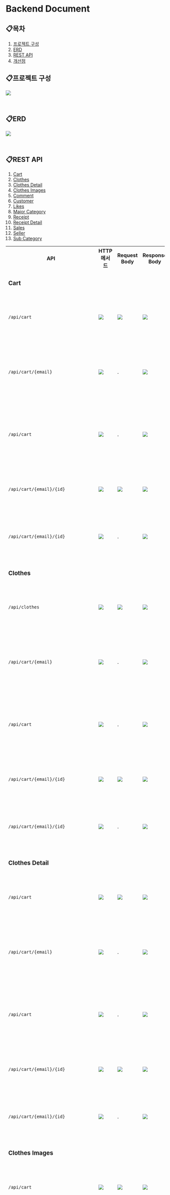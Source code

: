 # Backend Document

## 📋목차

1. [프로젝트 구성](#프로젝트-구성)
2. [ERD](#erd)
3. [REST API](#rest-api)
4. [개선점](#개선점)

## 📋프로젝트 구성

![](./image.png)

<br/>

## 📋ERD

![](./논리적%20ERD.png)

<br/>

## 📋REST API

1. [Cart](#cart)
2. [Clothes](#clothes)
3. [Clothes Detail](#clothes-detail)
4. [Clothes Images](#clothes-images)
5. [Comment](#comment)
6. [Customer](#customer)
7. [Likes](#likes)
8. [Major Category](#major-category)
9. [Receipt](#receipt)
10. [Receipt Detail](#receipt-detail)
11. [Sales](#sales)
12. [Seller](#seller)
13. [Sub Category](#sub-category)

<div>
<table>

<tr>
<th>API</th>
<th>HTTP 메서드</th>
<th>Request Body</th>
<th>Response Body</th>
<th>기능</th>
</tr>

<!--Cart-->
<tr>
<td colspan="5">

### Cart

</td>
</tr>

<tr>
  <td>

  `/api/cart`

  </td>
  <td>
    <img src="https://img.shields.io/badge/POST-yellow">
  </td>
  <td>
    <img src="https://img.shields.io/badge/JSON-purple">
  </td>
  <td>
    <img src="https://img.shields.io/badge/JSON-purple">
  </td>
  <td>
    <a href="./api/cart/createCart.md">장바구니 추가</a>
  </td>
</tr>

<tr>
  <td>

  `/api/cart/{email}`

  </td>
  <td>
    <img src="https://img.shields.io/badge/GET-green">
  </td>
  <td>
    .
  </td>
  <td>
    <img src="https://img.shields.io/badge/boolean-grey">
  </td>
  <td>
    <a href="./api/cart/getCartByCustomerEmail.md">회원 장바구니 확인</a>
  </td>
</tr>

<tr>
  <td>

  `/api/cart`

  </td>
  <td>
    <img src="https://img.shields.io/badge/GET-green">
  </td>
  <td>
    .
  </td>
  <td>
    <img src="https://img.shields.io/badge/JSON-purple">
  </td>
  <td>
    <a href="./api/cart/getAllCart.md">모든 장바구니 확인</a>
  </td>
</tr>

<tr>
  <td>

  `/api/cart/{email}/{id}`

  </td>
  <td>
    <img src="https://img.shields.io/badge/PUT-blue">
  </td>
  <td>
    <img src="https://img.shields.io/badge/JSON-purple">
  </td>
  <td>
    <img src="https://img.shields.io/badge/JSON-purple">
  </td>
  <td>
    <a href="./api/cart/updateCart.md">장바구니 수정</a>
  </td>
</tr>

<tr>
  <td>

  `/api/cart/{email}/{id}`

  </td>
  <td>
    <img src="https://img.shields.io/badge/DELETE-red">
  </td>
  <td>
    .
  </td>
  <td>
    <img src="https://img.shields.io/badge/string-grey">
  </td>
  <td>
    <a href="./api/cart/deleteCart.md">장바구니 제거</a>
  </td>
</tr>
<!--Cart-->



<!--Clothes-->
<tr>
<td colspan="5">

### Clothes

</td>
</tr>

<tr>
  <td>

  `/api/clothes`

  </td>
  <td>
    <img src="https://img.shields.io/badge/POST-yellow">
  </td>
  <td>
    <img src="https://img.shields.io/badge/JSON-purple">
  </td>
  <td>
    <img src="https://img.shields.io/badge/JSON-purple">
  </td>
  <td>
    <a href="./api/cart/createCart.md">장바구니 추가</a>
  </td>
</tr>

<tr>
  <td>

  `/api/cart/{email}`

  </td>
  <td>
    <img src="https://img.shields.io/badge/GET-green">
  </td>
  <td>
    .
  </td>
  <td>
    <img src="https://img.shields.io/badge/boolean-grey">
  </td>
  <td>
    <a href="./api/cart/getCartByCustomerEmail.md">회원 장바구니 확인</a>
  </td>
</tr>

<tr>
  <td>

  `/api/cart`

  </td>
  <td>
    <img src="https://img.shields.io/badge/GET-green">
  </td>
  <td>
    .
  </td>
  <td>
    <img src="https://img.shields.io/badge/JSON-purple">
  </td>
  <td>
    <a href="./api/cart/getAllCart.md">모든 장바구니 확인</a>
  </td>
</tr>

<tr>
  <td>

  `/api/cart/{email}/{id}`

  </td>
  <td>
    <img src="https://img.shields.io/badge/PUT-blue">
  </td>
  <td>
    <img src="https://img.shields.io/badge/JSON-purple">
  </td>
  <td>
    <img src="https://img.shields.io/badge/JSON-purple">
  </td>
  <td>
    <a href="./api/cart/updateCart.md">장바구니 수정</a>
  </td>
</tr>

<tr>
  <td>

  `/api/cart/{email}/{id}`

  </td>
  <td>
    <img src="https://img.shields.io/badge/DELETE-red">
  </td>
  <td>
    .
  </td>
  <td>
    <img src="https://img.shields.io/badge/string-grey">
  </td>
  <td>
    <a href="./api/cart/deleteCart.md">장바구니 제거</a>
  </td>
</tr>
<!--Clothes-->



<!--Clothes Detail-->
<tr>
<td colspan="5">

### Clothes Detail

</td>
</tr>

<tr>
  <td>

  `/api/cart`

  </td>
  <td>
    <img src="https://img.shields.io/badge/POST-yellow">
  </td>
  <td>
    <img src="https://img.shields.io/badge/JSON-purple">
  </td>
  <td>
    <img src="https://img.shields.io/badge/JSON-purple">
  </td>
  <td>
    <a href="./api/cart/createCart.md">장바구니 추가</a>
  </td>
</tr>

<tr>
  <td>

  `/api/cart/{email}`

  </td>
  <td>
    <img src="https://img.shields.io/badge/GET-green">
  </td>
  <td>
    .
  </td>
  <td>
    <img src="https://img.shields.io/badge/boolean-grey">
  </td>
  <td>
    <a href="./api/cart/getCartByCustomerEmail.md">회원 장바구니 확인</a>
  </td>
</tr>

<tr>
  <td>

  `/api/cart`

  </td>
  <td>
    <img src="https://img.shields.io/badge/GET-green">
  </td>
  <td>
    .
  </td>
  <td>
    <img src="https://img.shields.io/badge/JSON-purple">
  </td>
  <td>
    <a href="./api/cart/getAllCart.md">모든 장바구니 확인</a>
  </td>
</tr>

<tr>
  <td>

  `/api/cart/{email}/{id}`

  </td>
  <td>
    <img src="https://img.shields.io/badge/PUT-blue">
  </td>
  <td>
    <img src="https://img.shields.io/badge/JSON-purple">
  </td>
  <td>
    <img src="https://img.shields.io/badge/JSON-purple">
  </td>
  <td>
    <a href="./api/cart/updateCart.md">장바구니 수정</a>
  </td>
</tr>

<tr>
  <td>

  `/api/cart/{email}/{id}`

  </td>
  <td>
    <img src="https://img.shields.io/badge/DELETE-red">
  </td>
  <td>
    .
  </td>
  <td>
    <img src="https://img.shields.io/badge/string-grey">
  </td>
  <td>
    <a href="./api/cart/deleteCart.md">장바구니 제거</a>
  </td>
</tr>
<!--Clothes Detail-->



<!--Clothes Images-->
<tr>
<td colspan="5">

### Clothes Images

</td>
</tr>

<tr>
  <td>

  `/api/cart`

  </td>
  <td>
    <img src="https://img.shields.io/badge/POST-yellow">
  </td>
  <td>
    <img src="https://img.shields.io/badge/JSON-purple">
  </td>
  <td>
    <img src="https://img.shields.io/badge/JSON-purple">
  </td>
  <td>
    <a href="./api/cart/createCart.md">장바구니 추가</a>
  </td>
</tr>

<tr>
  <td>

  `/api/cart/{email}`

  </td>
  <td>
    <img src="https://img.shields.io/badge/GET-green">
  </td>
  <td>
    .
  </td>
  <td>
    <img src="https://img.shields.io/badge/boolean-grey">
  </td>
  <td>
    <a href="./api/cart/getCartByCustomerEmail.md">회원 장바구니 확인</a>
  </td>
</tr>

<tr>
  <td>

  `/api/cart`

  </td>
  <td>
    <img src="https://img.shields.io/badge/GET-green">
  </td>
  <td>
    .
  </td>
  <td>
    <img src="https://img.shields.io/badge/JSON-purple">
  </td>
  <td>
    <a href="./api/cart/getAllCart.md">모든 장바구니 확인</a>
  </td>
</tr>

<tr>
  <td>

  `/api/cart/{email}/{id}`

  </td>
  <td>
    <img src="https://img.shields.io/badge/PUT-blue">
  </td>
  <td>
    <img src="https://img.shields.io/badge/JSON-purple">
  </td>
  <td>
    <img src="https://img.shields.io/badge/JSON-purple">
  </td>
  <td>
    <a href="./api/cart/updateCart.md">장바구니 수정</a>
  </td>
</tr>

<tr>
  <td>

  `/api/cart/{email}/{id}`

  </td>
  <td>
    <img src="https://img.shields.io/badge/DELETE-red">
  </td>
  <td>
    .
  </td>
  <td>
    <img src="https://img.shields.io/badge/string-grey">
  </td>
  <td>
    <a href="./api/cart/deleteCart.md">장바구니 제거</a>
  </td>
</tr>
<!--Clothes Images-->



<!--Comment-->
<tr>
<td colspan="5">

### Comment

</td>
</tr>

<tr>
  <td>

  `/api/cart`

  </td>
  <td>
    <img src="https://img.shields.io/badge/POST-yellow">
  </td>
  <td>
    <img src="https://img.shields.io/badge/JSON-purple">
  </td>
  <td>
    <img src="https://img.shields.io/badge/JSON-purple">
  </td>
  <td>
    <a href="./api/cart/createCart.md">장바구니 추가</a>
  </td>
</tr>

<tr>
  <td>

  `/api/cart/{email}`

  </td>
  <td>
    <img src="https://img.shields.io/badge/GET-green">
  </td>
  <td>
    .
  </td>
  <td>
    <img src="https://img.shields.io/badge/boolean-grey">
  </td>
  <td>
    <a href="./api/cart/getCartByCustomerEmail.md">회원 장바구니 확인</a>
  </td>
</tr>

<tr>
  <td>

  `/api/cart`

  </td>
  <td>
    <img src="https://img.shields.io/badge/GET-green">
  </td>
  <td>
    .
  </td>
  <td>
    <img src="https://img.shields.io/badge/JSON-purple">
  </td>
  <td>
    <a href="./api/cart/getAllCart.md">모든 장바구니 확인</a>
  </td>
</tr>

<tr>
  <td>

  `/api/cart/{email}/{id}`

  </td>
  <td>
    <img src="https://img.shields.io/badge/PUT-blue">
  </td>
  <td>
    <img src="https://img.shields.io/badge/JSON-purple">
  </td>
  <td>
    <img src="https://img.shields.io/badge/JSON-purple">
  </td>
  <td>
    <a href="./api/cart/updateCart.md">장바구니 수정</a>
  </td>
</tr>

<tr>
  <td>

  `/api/cart/{email}/{id}`

  </td>
  <td>
    <img src="https://img.shields.io/badge/DELETE-red">
  </td>
  <td>
    .
  </td>
  <td>
    <img src="https://img.shields.io/badge/string-grey">
  </td>
  <td>
    <a href="./api/cart/deleteCart.md">장바구니 제거</a>
  </td>
</tr>
<!--Comment-->



<!--Customer-->
<tr>
<td colspan="5">

### Customer

</td>
</tr>

<tr>
  <td>

  `/api/customers`

  </td>
  <td>
    <img src="https://img.shields.io/badge/POST-yellow">
  </td>
  <td>
    <img src="https://img.shields.io/badge/JSON-purple">
  </td>
  <td>
    <img src="https://img.shields.io/badge/JSON-purple">
  </td>
  <td>
    <a href="./api/customers/createCustomer.md">회원 가입</a>
  </td>
</tr>

<tr>
  <td>

  `/api/customers/{email}`

  </td>
  <td>
    <img src="https://img.shields.io/badge/GET-green">
  </td>
  <td>
    .
  </td>
  <td>
    <img src="https://img.shields.io/badge/JSON-purple">
  </td>
  <td>
    <a href="./api/customers/getCustomerByEmail.md">회원 정보 확인</a>
  </td>
</tr>

<tr>
  <td>

  `/api/customers/{email}/{password}`

  </td>
  <td>
    <img src="https://img.shields.io/badge/GET-green">
  </td>
  <td>
    .
  </td>
  <td>
    <img src="https://img.shields.io/badge/boolean-grey">
  </td>
  <td>
    <a href="./api/customers/checkCustomerByLoginInfo.md">로그인 정보 확인</a>
  </td>
</tr>

<tr>
  <td>

  `/api/customers/email/{email}`

  </td>
  <td>
    <img src="https://img.shields.io/badge/GET-green">
  </td>
  <td>
    .
  </td>
  <td>
    <img src="https://img.shields.io/badge/boolean-grey">
  </td>
  <td>
    <a href="./api/customers/checkCustomerByEmail.md">이메일 중복 확인</a>
  </td>
</tr>

<tr>
  <td>

  `/api/customers`

  </td>
  <td>
    <img src="https://img.shields.io/badge/GET-green">
  </td>
  <td>
    .
  </td>
  <td>
    <img src="https://img.shields.io/badge/JSON-purple">
  </td>
  <td>
    <a href="./api/customers/getAllCustomers.md">모든 회원 확인</a>
  </td>
</tr>

<tr>
  <td>

  `/api/customers/{email}`

  </td>
  <td>
    <img src="https://img.shields.io/badge/PUT-blue">
  </td>
  <td>
    <img src="https://img.shields.io/badge/JSON-purple">
  </td>
  <td>
    <img src="https://img.shields.io/badge/JSON-purple">
  </td>
  <td>
    <a href="./api/customers/updateCustomer.md">회원 정보 수정</a>
  </td>
</tr>

<tr>
  <td>

  `/api/customers/{email}`

  </td>
  <td>
    <img src="https://img.shields.io/badge/DELETE-red">
  </td>
  <td>
    .
  </td>
  <td>
    <img src="https://img.shields.io/badge/string-grey">
  </td>
  <td>
    <a href="./api/customers/deleteCustomer.md">회원 탈퇴</a>
  </td>
</tr>
<!--Customer-->



<!--Likes-->
<tr>
<td colspan="5">

### Likes

</td>
</tr>

<tr>
  <td>

  `/api/cart`

  </td>
  <td>
    <img src="https://img.shields.io/badge/POST-yellow">
  </td>
  <td>
    <img src="https://img.shields.io/badge/JSON-purple">
  </td>
  <td>
    <img src="https://img.shields.io/badge/JSON-purple">
  </td>
  <td>
    <a href="./api/cart/createCart.md">장바구니 추가</a>
  </td>
</tr>

<tr>
  <td>

  `/api/cart/{email}`

  </td>
  <td>
    <img src="https://img.shields.io/badge/GET-green">
  </td>
  <td>
    .
  </td>
  <td>
    <img src="https://img.shields.io/badge/boolean-grey">
  </td>
  <td>
    <a href="./api/cart/getCartByCustomerEmail.md">회원 장바구니 확인</a>
  </td>
</tr>

<tr>
  <td>

  `/api/cart`

  </td>
  <td>
    <img src="https://img.shields.io/badge/GET-green">
  </td>
  <td>
    .
  </td>
  <td>
    <img src="https://img.shields.io/badge/JSON-purple">
  </td>
  <td>
    <a href="./api/cart/getAllCart.md">모든 장바구니 확인</a>
  </td>
</tr>

<tr>
  <td>

  `/api/cart/{email}/{id}`

  </td>
  <td>
    <img src="https://img.shields.io/badge/PUT-blue">
  </td>
  <td>
    <img src="https://img.shields.io/badge/JSON-purple">
  </td>
  <td>
    <img src="https://img.shields.io/badge/JSON-purple">
  </td>
  <td>
    <a href="./api/cart/updateCart.md">장바구니 수정</a>
  </td>
</tr>

<tr>
  <td>

  `/api/cart/{email}/{id}`

  </td>
  <td>
    <img src="https://img.shields.io/badge/DELETE-red">
  </td>
  <td>
    .
  </td>
  <td>
    <img src="https://img.shields.io/badge/string-grey">
  </td>
  <td>
    <a href="./api/cart/deleteCart.md">장바구니 제거</a>
  </td>
</tr>
<!--Likes-->



<!--Major Category-->
<tr>
<td colspan="5">

### Major Category

</td>
</tr>

<tr>
  <td>

  `/api/cart`

  </td>
  <td>
    <img src="https://img.shields.io/badge/POST-yellow">
  </td>
  <td>
    <img src="https://img.shields.io/badge/JSON-purple">
  </td>
  <td>
    <img src="https://img.shields.io/badge/JSON-purple">
  </td>
  <td>
    <a href="./api/cart/createCart.md">장바구니 추가</a>
  </td>
</tr>

<tr>
  <td>

  `/api/cart/{email}`

  </td>
  <td>
    <img src="https://img.shields.io/badge/GET-green">
  </td>
  <td>
    .
  </td>
  <td>
    <img src="https://img.shields.io/badge/boolean-grey">
  </td>
  <td>
    <a href="./api/cart/getCartByCustomerEmail.md">회원 장바구니 확인</a>
  </td>
</tr>

<tr>
  <td>

  `/api/cart`

  </td>
  <td>
    <img src="https://img.shields.io/badge/GET-green">
  </td>
  <td>
    .
  </td>
  <td>
    <img src="https://img.shields.io/badge/JSON-purple">
  </td>
  <td>
    <a href="./api/cart/getAllCart.md">모든 장바구니 확인</a>
  </td>
</tr>

<tr>
  <td>

  `/api/cart/{email}/{id}`

  </td>
  <td>
    <img src="https://img.shields.io/badge/PUT-blue">
  </td>
  <td>
    <img src="https://img.shields.io/badge/JSON-purple">
  </td>
  <td>
    <img src="https://img.shields.io/badge/JSON-purple">
  </td>
  <td>
    <a href="./api/cart/updateCart.md">장바구니 수정</a>
  </td>
</tr>

<tr>
  <td>

  `/api/cart/{email}/{id}`

  </td>
  <td>
    <img src="https://img.shields.io/badge/DELETE-red">
  </td>
  <td>
    .
  </td>
  <td>
    <img src="https://img.shields.io/badge/string-grey">
  </td>
  <td>
    <a href="./api/cart/deleteCart.md">장바구니 제거</a>
  </td>
</tr>
<!--Major Category-->



<!--Receipt-->
<tr>
<td colspan="5">

### Receipt

</td>
</tr>

<tr>
  <td>

  `/api/cart`

  </td>
  <td>
    <img src="https://img.shields.io/badge/POST-yellow">
  </td>
  <td>
    <img src="https://img.shields.io/badge/JSON-purple">
  </td>
  <td>
    <img src="https://img.shields.io/badge/JSON-purple">
  </td>
  <td>
    <a href="./api/cart/createCart.md">장바구니 추가</a>
  </td>
</tr>

<tr>
  <td>

  `/api/cart/{email}`

  </td>
  <td>
    <img src="https://img.shields.io/badge/GET-green">
  </td>
  <td>
    .
  </td>
  <td>
    <img src="https://img.shields.io/badge/boolean-grey">
  </td>
  <td>
    <a href="./api/cart/getCartByCustomerEmail.md">회원 장바구니 확인</a>
  </td>
</tr>

<tr>
  <td>

  `/api/cart`

  </td>
  <td>
    <img src="https://img.shields.io/badge/GET-green">
  </td>
  <td>
    .
  </td>
  <td>
    <img src="https://img.shields.io/badge/JSON-purple">
  </td>
  <td>
    <a href="./api/cart/getAllCart.md">모든 장바구니 확인</a>
  </td>
</tr>

<tr>
  <td>

  `/api/cart/{email}/{id}`

  </td>
  <td>
    <img src="https://img.shields.io/badge/PUT-blue">
  </td>
  <td>
    <img src="https://img.shields.io/badge/JSON-purple">
  </td>
  <td>
    <img src="https://img.shields.io/badge/JSON-purple">
  </td>
  <td>
    <a href="./api/cart/updateCart.md">장바구니 수정</a>
  </td>
</tr>

<tr>
  <td>

  `/api/cart/{email}/{id}`

  </td>
  <td>
    <img src="https://img.shields.io/badge/DELETE-red">
  </td>
  <td>
    .
  </td>
  <td>
    <img src="https://img.shields.io/badge/string-grey">
  </td>
  <td>
    <a href="./api/cart/deleteCart.md">장바구니 제거</a>
  </td>
</tr>
<!--Receipt-->



<!--Receipt Detail-->
<tr>
<td colspan="5">

### Receipt Detail

</td>
</tr>

<tr>
  <td>

  `/api/cart`

  </td>
  <td>
    <img src="https://img.shields.io/badge/POST-yellow">
  </td>
  <td>
    <img src="https://img.shields.io/badge/JSON-purple">
  </td>
  <td>
    <img src="https://img.shields.io/badge/JSON-purple">
  </td>
  <td>
    <a href="./api/cart/createCart.md">장바구니 추가</a>
  </td>
</tr>

<tr>
  <td>

  `/api/cart/{email}`

  </td>
  <td>
    <img src="https://img.shields.io/badge/GET-green">
  </td>
  <td>
    .
  </td>
  <td>
    <img src="https://img.shields.io/badge/boolean-grey">
  </td>
  <td>
    <a href="./api/cart/getCartByCustomerEmail.md">회원 장바구니 확인</a>
  </td>
</tr>

<tr>
  <td>

  `/api/cart`

  </td>
  <td>
    <img src="https://img.shields.io/badge/GET-green">
  </td>
  <td>
    .
  </td>
  <td>
    <img src="https://img.shields.io/badge/JSON-purple">
  </td>
  <td>
    <a href="./api/cart/getAllCart.md">모든 장바구니 확인</a>
  </td>
</tr>

<tr>
  <td>

  `/api/cart/{email}/{id}`

  </td>
  <td>
    <img src="https://img.shields.io/badge/PUT-blue">
  </td>
  <td>
    <img src="https://img.shields.io/badge/JSON-purple">
  </td>
  <td>
    <img src="https://img.shields.io/badge/JSON-purple">
  </td>
  <td>
    <a href="./api/cart/updateCart.md">장바구니 수정</a>
  </td>
</tr>

<tr>
  <td>

  `/api/cart/{email}/{id}`

  </td>
  <td>
    <img src="https://img.shields.io/badge/DELETE-red">
  </td>
  <td>
    .
  </td>
  <td>
    <img src="https://img.shields.io/badge/string-grey">
  </td>
  <td>
    <a href="./api/cart/deleteCart.md">장바구니 제거</a>
  </td>
</tr>
<!--Receipt Detail-->



<!--Sales-->
<tr>
<td colspan="5">

### Sales

</td>
</tr>

<tr>
  <td>

  `/api/cart`

  </td>
  <td>
    <img src="https://img.shields.io/badge/POST-yellow">
  </td>
  <td>
    <img src="https://img.shields.io/badge/JSON-purple">
  </td>
  <td>
    <img src="https://img.shields.io/badge/JSON-purple">
  </td>
  <td>
    <a href="./api/cart/createCart.md">장바구니 추가</a>
  </td>
</tr>

<tr>
  <td>

  `/api/cart/{email}`

  </td>
  <td>
    <img src="https://img.shields.io/badge/GET-green">
  </td>
  <td>
    .
  </td>
  <td>
    <img src="https://img.shields.io/badge/boolean-grey">
  </td>
  <td>
    <a href="./api/cart/getCartByCustomerEmail.md">회원 장바구니 확인</a>
  </td>
</tr>

<tr>
  <td>

  `/api/cart`

  </td>
  <td>
    <img src="https://img.shields.io/badge/GET-green">
  </td>
  <td>
    .
  </td>
  <td>
    <img src="https://img.shields.io/badge/JSON-purple">
  </td>
  <td>
    <a href="./api/cart/getAllCart.md">모든 장바구니 확인</a>
  </td>
</tr>

<tr>
  <td>

  `/api/cart/{email}/{id}`

  </td>
  <td>
    <img src="https://img.shields.io/badge/PUT-blue">
  </td>
  <td>
    <img src="https://img.shields.io/badge/JSON-purple">
  </td>
  <td>
    <img src="https://img.shields.io/badge/JSON-purple">
  </td>
  <td>
    <a href="./api/cart/updateCart.md">장바구니 수정</a>
  </td>
</tr>

<tr>
  <td>

  `/api/cart/{email}/{id}`

  </td>
  <td>
    <img src="https://img.shields.io/badge/DELETE-red">
  </td>
  <td>
    .
  </td>
  <td>
    <img src="https://img.shields.io/badge/string-grey">
  </td>
  <td>
    <a href="./api/cart/deleteCart.md">장바구니 제거</a>
  </td>
</tr>
<!--Sales-->



<!--Seller-->
<tr>
<td colspan="5">

### Seller

</td>
</tr>

<tr>
  <td>

  `/api/cart`

  </td>
  <td>
    <img src="https://img.shields.io/badge/POST-yellow">
  </td>
  <td>
    <img src="https://img.shields.io/badge/JSON-purple">
  </td>
  <td>
    <img src="https://img.shields.io/badge/JSON-purple">
  </td>
  <td>
    <a href="./api/cart/createCart.md">장바구니 추가</a>
  </td>
</tr>

<tr>
  <td>

  `/api/cart/{email}`

  </td>
  <td>
    <img src="https://img.shields.io/badge/GET-green">
  </td>
  <td>
    .
  </td>
  <td>
    <img src="https://img.shields.io/badge/boolean-grey">
  </td>
  <td>
    <a href="./api/cart/getCartByCustomerEmail.md">회원 장바구니 확인</a>
  </td>
</tr>

<tr>
  <td>

  `/api/cart`

  </td>
  <td>
    <img src="https://img.shields.io/badge/GET-green">
  </td>
  <td>
    .
  </td>
  <td>
    <img src="https://img.shields.io/badge/JSON-purple">
  </td>
  <td>
    <a href="./api/cart/getAllCart.md">모든 장바구니 확인</a>
  </td>
</tr>

<tr>
  <td>

  `/api/cart/{email}/{id}`

  </td>
  <td>
    <img src="https://img.shields.io/badge/PUT-blue">
  </td>
  <td>
    <img src="https://img.shields.io/badge/JSON-purple">
  </td>
  <td>
    <img src="https://img.shields.io/badge/JSON-purple">
  </td>
  <td>
    <a href="./api/cart/updateCart.md">장바구니 수정</a>
  </td>
</tr>

<tr>
  <td>

  `/api/cart/{email}/{id}`

  </td>
  <td>
    <img src="https://img.shields.io/badge/DELETE-red">
  </td>
  <td>
    .
  </td>
  <td>
    <img src="https://img.shields.io/badge/string-grey">
  </td>
  <td>
    <a href="./api/cart/deleteCart.md">장바구니 제거</a>
  </td>
</tr>
<!--Seller-->



<!--Sub Category-->
<tr>
<td colspan="5">

### Sub Category

</td>
</tr>

<tr>
  <td>

  `/api/cart`

  </td>
  <td>
    <img src="https://img.shields.io/badge/POST-yellow">
  </td>
  <td>
    <img src="https://img.shields.io/badge/JSON-purple">
  </td>
  <td>
    <img src="https://img.shields.io/badge/JSON-purple">
  </td>
  <td>
    <a href="./api/cart/createCart.md">장바구니 추가</a>
  </td>
</tr>

<tr>
  <td>

  `/api/cart/{email}`

  </td>
  <td>
    <img src="https://img.shields.io/badge/GET-green">
  </td>
  <td>
    .
  </td>
  <td>
    <img src="https://img.shields.io/badge/boolean-grey">
  </td>
  <td>
    <a href="./api/cart/getCartByCustomerEmail.md">회원 장바구니 확인</a>
  </td>
</tr>

<tr>
  <td>

  `/api/cart`

  </td>
  <td>
    <img src="https://img.shields.io/badge/GET-green">
  </td>
  <td>
    .
  </td>
  <td>
    <img src="https://img.shields.io/badge/JSON-purple">
  </td>
  <td>
    <a href="./api/cart/getAllCart.md">모든 장바구니 확인</a>
  </td>
</tr>

<tr>
  <td>

  `/api/cart/{email}/{id}`

  </td>
  <td>
    <img src="https://img.shields.io/badge/PUT-blue">
  </td>
  <td>
    <img src="https://img.shields.io/badge/JSON-purple">
  </td>
  <td>
    <img src="https://img.shields.io/badge/JSON-purple">
  </td>
  <td>
    <a href="./api/cart/updateCart.md">장바구니 수정</a>
  </td>
</tr>

<tr>
  <td>

  `/api/cart/{email}/{id}`

  </td>
  <td>
    <img src="https://img.shields.io/badge/DELETE-red">
  </td>
  <td>
    .
  </td>
  <td>
    <img src="https://img.shields.io/badge/string-grey">
  </td>
  <td>
    <a href="./api/cart/deleteCart.md">장바구니 제거</a>
  </td>
</tr>
<!--Sub Category-->

</table>
</div>


<br/>

## 📋개선점
1. API 권한 추가
2. User 회원가입 시 Password 암호화